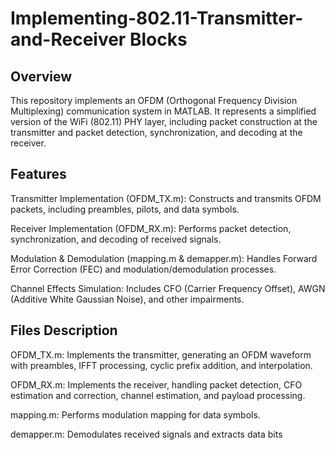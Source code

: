 # Implementing-802.11-Transmitter-and-Receiver Blocks

## Overview

This repository implements an OFDM (Orthogonal Frequency Division Multiplexing) communication system in MATLAB. It represents a simplified version of the WiFi (802.11) PHY layer, including packet construction at the transmitter and packet detection, synchronization, and decoding at the receiver.

## Features

Transmitter Implementation (OFDM_TX.m): Constructs and transmits OFDM packets, including preambles, pilots, and data symbols.

Receiver Implementation (OFDM_RX.m): Performs packet detection, synchronization, and decoding of received signals.

Modulation & Demodulation (mapping.m & demapper.m): Handles Forward Error Correction (FEC) and modulation/demodulation processes.

Channel Effects Simulation: Includes CFO (Carrier Frequency Offset), AWGN (Additive White Gaussian Noise), and other impairments.

## Files Description

OFDM_TX.m: Implements the transmitter, generating an OFDM waveform with preambles, IFFT processing, cyclic prefix addition, and interpolation.

OFDM_RX.m: Implements the receiver, handling packet detection, CFO estimation and correction, channel estimation, and payload processing.

mapping.m: Performs modulation mapping for data symbols.

demapper.m: Demodulates received signals and extracts data bits
